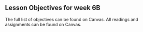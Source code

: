 ## Lesson Objectives for week 6B



The full list of objectives can be found on Canvas. All readings and assignments can be found on Canvas.





